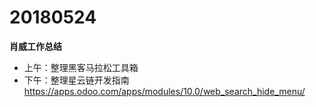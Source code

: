 # 20180524

**肖威工作总结**
- 上午：整理黑客马拉松工具箱
- 下午：整理星云链开发指南
https://apps.odoo.com/apps/modules/10.0/web_search_hide_menu/
